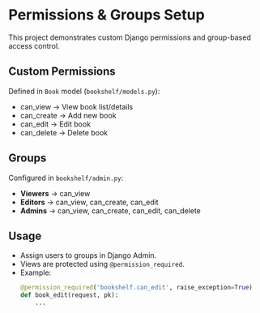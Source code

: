 # Permissions & Groups Setup

This project demonstrates custom Django permissions and group-based access control.

## Custom Permissions
Defined in `Book` model (`bookshelf/models.py`):
- can_view → View book list/details
- can_create → Add new book
- can_edit → Edit book
- can_delete → Delete book

## Groups
Configured in `bookshelf/admin.py`:
- **Viewers** → can_view
- **Editors** → can_view, can_create, can_edit
- **Admins** → can_view, can_create, can_edit, can_delete

## Usage
- Assign users to groups in Django Admin.
- Views are protected using `@permission_required`.
- Example:
  ```python
  @permission_required('bookshelf.can_edit', raise_exception=True)
  def book_edit(request, pk):
      ...
